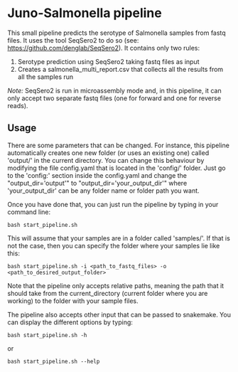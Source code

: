 # Juno-Salmonella pipeline

This small pipeline predicts the serotype of Salmonella samples from fastq files. It uses the tool SeqSero2 to do so (see: https://github.com/denglab/SeqSero2). It contains only two rules:
1. Serotype prediction using SeqSero2 taking fastq files as input
2. Creates a salmonella\_multi_report.csv that collects all the results from all the samples run

_Note:_ SeqSero2 is run in microassembly mode and, in this pipeline, it can only accept two separate fastq files (one for forward and one for reverse reads). 

## Usage

There are some parameters that can be changed. For instance, this pipeline automatically creates one new folder (or uses an existing one) called 'output/' in the current directory. You can change this behaviour by modifying the file config.yaml that is located in the 'config/' folder. Just go to the 'config:' section inside the config.yaml and change the "output\_dir='output'" to "output\_dir='your\_output\_dir'" where 'your\_output\_dir' can be any folder name or folder path you want.

Once you have done that, you can just run the pipeline by typing in your command line:

```bash start_pipeline.sh```

This will assume that your samples are in a folder called 'samples/'. If that is not the case, then you can specify the folder where your samples lie like this:

```bash start_pipeline.sh -i <path_to_fastq_files> -o <path_to_desired_output_folder>```

Note that the pipeline only accepts relative paths, meaning the path that it should take from the current_directory (current folder where you are working) to the folder with your sample files.


The pipeline also accepts other input that can be passed to snakemake. You can display the different options by typing:

```bash start_pipeline.sh -h```

or   

```bash start_pipeline.sh --help```
